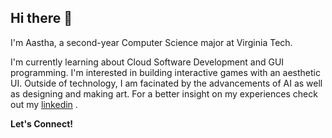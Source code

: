 ## Hi there 👋

I'm Aastha, a second-year Computer Science major at Virginia Tech.

I'm currently learning about Cloud Software Development and GUI programming. 
I'm interested in building interactive games with an aesthetic UI.
Outside of technology, I am facinated by the advancements of AI as well as designing and making art.
For a better insight on my experiences check out my [linkedin](https://www.linkedin.com/in/aastha-paranthaman/) .

**Let's Connect!**
